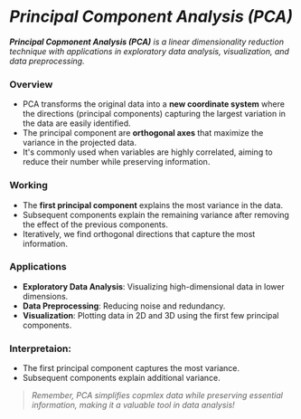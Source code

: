 # _Principal Component Analysis (PCA)_

_**Principal Copmonent Analysis (PCA)** is a linear dimensionality reduction technique with applications in exploratory data analysis, visualization, and data preprocessing._

### Overview
- PCA transforms the original data into a **new coordinate system** where the directions (principal components) capturing the largest variation in the data are easily identified.
- The principal component are **orthogonal axes** that maximize the variance in the projected data.
- It's commonly used when variables are highly correlated, aiming to reduce their number while preserving information.

### Working
- The **first principal component** explains the most variance in the data.
- Subsequent components explain the remaining variance after removing the effect of the previous components.
- Iteratively, we find orthogonal directions that capture the most information.

### Applications
- **Exploratory Data Analysis**: Visualizing high-dimensional data in lower dimensions.
- **Data Preprocessing**: Reducing noise and redundancy.
- **Visualization**: Plotting data in 2D and 3D using the first few principal components.

### Interpretaion:
- The first principal component captures the most variance.
- Subsequent components explain additional variance.

> _Remember, PCA simplifies copmlex data while preserving essential information, making it a valuable tool in data analysis!_
